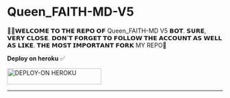 # Queen_FAITH-MD-V5
🌹🌹𝗪𝗘𝗟𝗖𝗢𝗠𝗘 𝗧𝗢 𝗧𝗛𝗘 𝗥𝗘𝗣𝗢 𝗢𝗙 Queen_FAITH-MD V5 𝗕𝗢𝗧. 𝗦𝗨𝗥𝗘, 𝗩𝗘𝗥𝗬 𝗖𝗟𝗢𝗦𝗘. 𝗗𝗢𝗡'𝗧 𝗙𝗢𝗥𝗚𝗘𝗧 𝗧𝗢 𝗙𝗢𝗟𝗟𝗢𝗪 𝗧𝗛𝗘 𝗔𝗖𝗖𝗢𝗨𝗡𝗧 𝗔𝗦 𝗪𝗘𝗟𝗟 𝗔𝗦 𝗟𝗜𝗞𝗘. 𝗧𝗛𝗘 𝗠𝗢𝗦𝗧 𝗜𝗠𝗣𝗢𝗥𝗧𝗔𝗡𝗧 𝗙𝗢𝗥𝗞 MY REPO🥰

**Deploy on heroku** ✅  

<a 
href="https://dashboard.heroku.com/new?template=https://github.com/humphreymbise/Queen_FAITH-MD-V5"><img title="DEPLOY-ON HEROKU" src="https://img.shields.io/badge/DEPLOY-ON HEROKU-h?color=blue&style=for-the-badge&logo=nike" width="220" height="38.45"/></a></p>
________________
